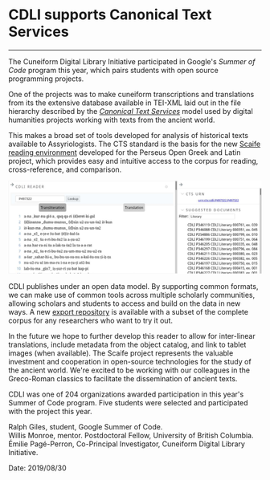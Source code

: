 # CDLI supports Canonical Text Services
---

The Cuneiform Digital Library Initiative participated in Google's
*Summer of Code* program this year, which pairs students with
open source programming projects.

One of the projects was to make cuneiform transcriptions and
translations from its the extensive database available in
TEI-XML laid out in the file hierarchy described by the
[*Canonical Text Services*](https://www.homermultitext.org/hmt-doc/cite/texts/ctsoverview.html) model used by digital humanities
projects working with texts from the ancient world.

This makes a broad set of tools developed for analysis of
historical texts available to Assyriologists.
The CTS standard is the basis for the new [Scaife reading
environment](https://scaife.perseus.org/) developed for the Perseus Open Greek and Latin project,
which provides easy and intuitive access to the corpus
for reading, cross-reference, and comparison.

![Cuneiform text displayed in the Scaife reading environment](Reader_20180915.jpeg "CDLI text in Scaife!")

CDLI publishes under an open data model. By supporting common
formats, we can make use of common tools across multiple scholarly
communities, allowing scholars and students to access and build on
the data in new ways. A new
[export repository](https://github.com/cdli-gh/cdli-cts/)
is available with a subset of the complete corpus for any researchers
who want to try it out.

In the future we hope to further develop this reader to allow for
inter-linear translations, include metadata from the object catalog,
and link to tablet images (when available). The Scaife project
represents the valuable investment and cooperation in open-source
technologies for the study of the ancient world. We're excited
to be working with our colleagues in the Greco-Roman classics
to facilitate the dissemination of ancient texts.

CDLI was one of 204 organizations awarded participation in this
year's Summer of Code program. Five students were selected and
participated with the project this year.

Ralph Giles, student, Google Summer of Code.  
Willis Monroe, mentor. Postdoctoral Fellow, University of British Columbia.  
Émilie Pagé-Perron, Co-Principal Investigator, Cuneiform Digital Library Initiative.

Date: 
2019/08/30
